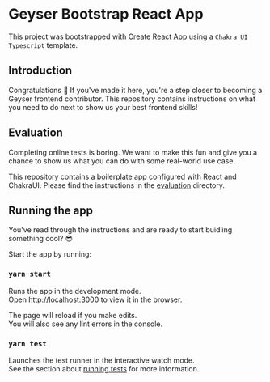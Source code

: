 # Geyser Bootstrap React App

This project was bootstrapped with
[Create React App](https://github.com/facebook/create-react-app) using a `Chakra UI Typescript` template.

## Introduction 

Congratulations 🎉 If you've made it here, you're a step closer to becoming a Geyser frontend contributor. This repository contains instructions on what you need to do next to show us your best frontend skills! 

## Evaluation

Completing online tests is boring. We want to make this fun and give you a chance to show us what you can do with some real-world use case.

This repository contains a boilerplate app configured with React and ChakraUI. Please find the instructions in the [evaluation](evaluation) directory.


## Running the app

You've read through the instructions and are ready to start buidling something cool? 😎 

Start the app by running:

### `yarn start`

Runs the app in the development mode.<br /> Open
[http://localhost:3000](http://localhost:3000) to view it in the browser.

The page will reload if you make edits.<br /> You will also see any lint errors
in the console.

### `yarn test`

Launches the test runner in the interactive watch mode.<br /> See the section
about
[running tests](https://facebook.github.io/create-react-app/docs/running-tests)
for more information.

